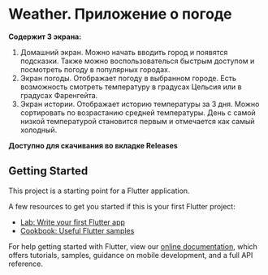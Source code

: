 # Weather. Приложение о погоде
__Содержит 3 экрана:__
 1. Домашний экран. Можно начать вводить город и появятся подсказки. Также можно воспользователься быстрым доступом и посмотреть погоду в популярных городах.
 2. Экран погоды. Отображает погоду в выбранном городе. Есть возможность смотреть температуру в градусах Цельсия или в градусах Фаренгейта.
 3. Экран истории. Отображает историю температуры за 3 дня. Можно сортировать по возрастанию средней температуры. День с самой низкой температурой становится первым и отмечается как самый холодный.
 
__Доступно для скачивания во вкладке Releases__

## Getting Started

This project is a starting point for a Flutter application.

A few resources to get you started if this is your first Flutter project:

- [Lab: Write your first Flutter app](https://flutter.dev/docs/get-started/codelab)
- [Cookbook: Useful Flutter samples](https://flutter.dev/docs/cookbook)

For help getting started with Flutter, view our
[online documentation](https://flutter.dev/docs), which offers tutorials,
samples, guidance on mobile development, and a full API reference.
